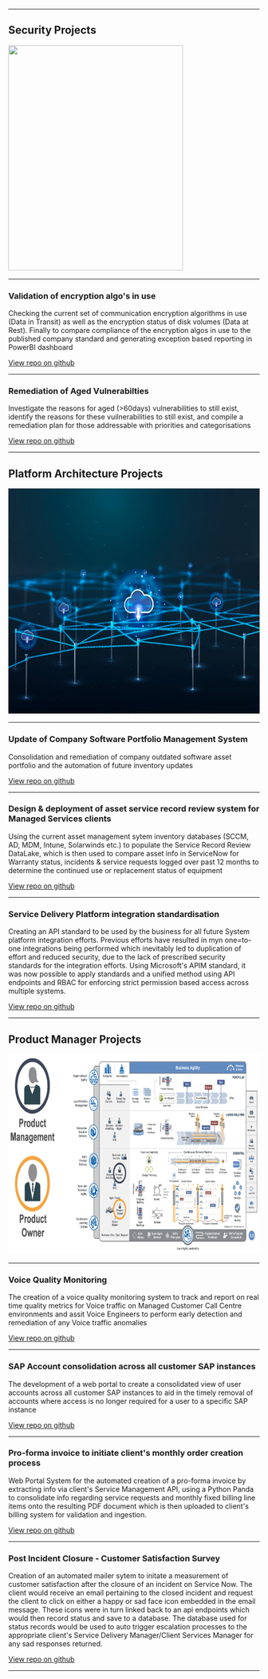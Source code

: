 

---

## Security Projects

<img src="images/cybersecurity-design.jpg?raw=true" width=350 height=450/>

---

### Validation of encryption algo's in use

Checking the current set of communication encryption algorithms in use (Data in Transit) as well as the encryption status of disk volumes (Data at Rest). Finally to compare compliance of the encryption algos in use to the published company standard and generating exception based reporting in PowerBI dashboard

[View repo on github](https://github.com/rengro46/voice-quality)

---

### Remediation of Aged Vulnerabilties

Investigate the reasons for aged (>60days) vulnerabilities to still exist, identify the reasons for these vuilnerabilities to still exist, and compile a remediation plan for those addressable with priorities and categorisations

[View repo on github](https://github.com/rengro46/voice-quality)

---

## Platform Architecture Projects

<img src="images/platform-architecture.jpg?raw=true" width=650 height=450/>

---

### Update of Company Software Portfolio Management System

Consolidation and remediation of company outdated software asset portfolio and the automation of future inventory updates

[View repo on github](https://github.com/rengro46/voice-quality)

---

###  Design & deployment of asset service record review system for Managed Services clients

Using the current asset management sytem inventory databases (SCCM, AD, MDM, Intune, Solarwinds etc.) to populate the Service Record Review DataLake, which is then used to compare asset info in ServiceNow for Warranty status, incidents & service requests logged over past 12 months to determine the continued use or replacement status of equipment 

[View repo on github](https://github.com/rengro46/voice-quality)

---

### Service Delivery Platform integration standardisation

Creating an API standard to be used by the business for all future System platform integration efforts. Previous efforts have resulted in myn one=to-one integrations being performed which inevitably led to duplication of effort and reduced security, due to the lack of prescribed security standards for the integration efforts. Using Microsoft's APIM standard, it was now possible to apply standards and a unified method using API endpoints and RBAC for enforcing strict permission based access across multiple systems.

[View repo on github](https://github.com/rengro46/voice-quality)

---

## Product Manager Projects

<img src="images/product-management.png?raw=true" width=850 height=400/>

---

### Voice Quality Monitoring

The creation of a voice quality monitoring system to track and report on real time quality metrics for Voice traffic on Managed Customer Call Centre environments and assit Voice Engineers to perform early detection and remediation of any Voice traffic anomalies

[View repo on github](https://github.com/rengro46/voice-quality)

---

### SAP Account consolidation across all customer SAP instances

The development of a web portal to create a consolidated view of user accounts across all customer SAP instances to aid in the timely removal of accounts where access is no longer required for a user to a specific SAP instance

[View repo on github](https://github.com/rengro46/voice-quality)

---

### Pro-forma invoice to initiate client's monthly order creation process 

Web Portal System for the automated creation of a pro-forma invoice by extracting info via client's Service Management API, using a Python Panda to consolidate info regarding service requests and monthly fixed billing line items onto the resulting PDF document which is then uploaded to client's billing system for validation and ingestion. 

[View repo on github](https://github.com/rengro46/voice-quality)


---

### Post Incident Closure - Customer Satisfaction Survey

Creation of an automated mailer sytem to initate a measurement of customer satisfaction after the closure of an incident on Service Now. The client would receive an email pertaining to the closed incident and request the client to click on either a happy or sad face icon embedded in the email message. These icons were in turn linked back to an api endpoints which would then record status and save to a database. The database used for status records would be used to auto trigger escalation processes to the appropriate client's Service Delivery Manager/Client Services Manager for any sad responses returned. 

[View repo on github](https://github.com/rengro46/voice-quality)

---

<p style="font-size:11px"></p>
<!-- Remove above link if you don't want to attibute -->
